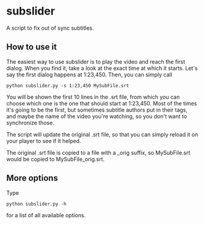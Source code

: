 subslider
=========

A script to fix out of sync subtitles.

How to use it
-------------

The easiest way to use subslider is to play the video and reach the first dialog. When you find it, take a look at the
exact time at which it starts. Let's say the first dialog happens at 1:23,450. Then, you can simply call
```Shell
python subslider.py -s 1:23,450 MySubFile.srt
```

You will be shown the first 10 lines in the .srt file, from which you can choose which one is the one that should start
at 1:23,450. Most of the times it's going to be the first, but sometimes subtitle authors put in their tags, and maybe
the name of the video you're watching, so you don't want to synchronize those.

The script will update the original .srt file, so that you can simply reload it on your player to see if it helped.

The original .srt file is copied to a file with a _orig suffix, so MySubFile.srt would be copied to MySubFile_orig.srt.

More options
------------

Type
```Shell
python subslider.py -h
```

for a list of all available options.
